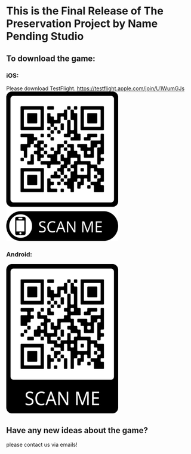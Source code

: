 # This is the Final Release of The Preservation Project by Name Pending Studio

## To download the game:

### iOS: 
Please download TestFlight.
https://testflight.apple.com/join/U1WumGJs
<img src="./testflight.png" alt="iOS TestFlight link" width="300" height="400">

### Android:
<img src="./android.png" alt="iOS TestFlight link" width="300" height="400">


## Have any new ideas about the game?

please contact us via emails! 

